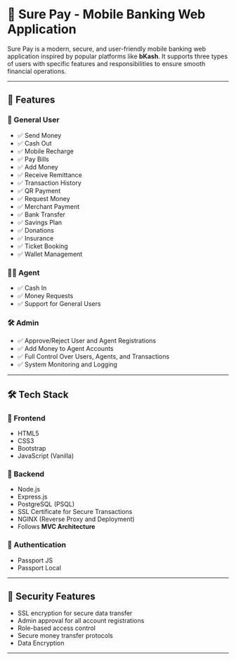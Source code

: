 # 💸 Sure Pay - Mobile Banking Web Application

Sure Pay is a modern, secure, and user-friendly mobile banking web application inspired by popular platforms like **bKash**. It supports three types of users with specific features and responsibilities to ensure smooth financial operations.

---

## 🌟 Features

### 👤 General User
- ✅ Send Money
- ✅ Cash Out
- ✅ Mobile Recharge
- ✅ Pay Bills
- ✅ Add Money
- ✅ Receive Remittance
- ✅ Transaction History
- ✅ QR Payment
- ✅ Request Money
- ✅ Merchant Payment
- ✅ Bank Transfer
- ✅ Savings Plan
- ✅ Donations
- ✅ Insurance
- ✅ Ticket Booking
- ✅ Wallet Management

### 🧑‍💼 Agent
- ✅ Cash In
- ✅ Money Requests
- ✅ Support for General Users

### 🛠️ Admin
- ✅ Approve/Reject User and Agent Registrations
- ✅ Add Money to Agent Accounts
- ✅ Full Control Over Users, Agents, and Transactions
- ✅ System Monitoring and Logging

---

## 🛠 Tech Stack

### 🔹 Frontend
- HTML5
- CSS3
- Bootstrap
- JavaScript (Vanilla)

### 🔹 Backend
- Node.js
- Express.js
- PostgreSQL (PSQL)
- SSL Certificate for Secure Transactions
- NGINX (Reverse Proxy and Deployment)
- Follows **MVC Architecture**


### 🔹 Authentication
- Passport JS
- Passport Local


---

## 🔐 Security Features
- SSL encryption for secure data transfer
- Admin approval for all account registrations
- Role-based access control
- Secure money transfer protocols
- Data Encryption

---

